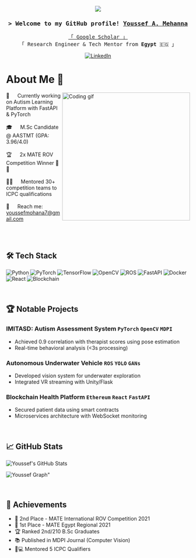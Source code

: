 <!--
<h2 align="center">
  Mohamed Abdelhalim's Portfolio 🌟
  <img src="https://media.giphy.com/media/hvRJCLFzcasrR4ia7z/giphy.gif" width="28">
</h2>
-->

<p align="center">
  <a href="https://github.com/MohamedAbdelhalim">
    <img src="https://readme-typing-svg.herokuapp.com/?lines=Computer+Vision+Engineer;AI+Researcher;Full-Stack+Developer;M.Sc+Computer+Science;Machine+learning+Engineer&center=true&width=500&height=50&color=#89cff0">
  </a>
</p>

<h3 align="center">
  <samp>&gt; Welcome to my GitHub profile!
    <b><a target="_blank" href="https://www.linkedin.com/in/yousef-mehana-908716151/">Youssef A. Mehanna</a></b>
  </samp>
</h3>

<p align="center"> 
  <samp>
    <a href="https://scholar.google.com/citations?user=jB0tP34AAAAJ&hl=en">「 Google Scholar 」</a>
    <br>
    「 Research Engineer & Tech Mentor from <b>Egypt</b> 🇪🇬 」
  </samp>
</p>

<p align="center">
  <a href="https://www.linkedin.com/in/yousef-mehana-908716151/" target="_blank">
    <img src="https://img.shields.io/badge/LinkedIn-0077B5?style=for-the-badge&logo=linkedin&logoColor=white" alt="LinkedIn"/>
  </a>

<br/>

# About Me 🚀

<p align="left">
 <img align="right" width="350" src="https://raw.githubusercontent.com/Adam-pw/Adam-pw/main/animation_500_kxa883sd.gif" alt="Coding gif"/>
  
 🔭 &emsp; Currently working on Autism Learning Platform with FastAPI & PyTorch<br/><br/>
 🎓 &emsp; M.Sc Candidate @ AASTMT (GPA: 3.96/4.0)<br/><br/>
 🏆 &emsp; 2x MATE ROV Competition Winner 🥇🥈<br/><br/>
 👨🏫 &emsp; Mentored 30+ competition teams to ICPC qualifications<br/><br/>
 📧 &emsp; Reach me: youssefmohana7@gmail.com<br/><br/>
</p>

<br/>

## 🛠️ Tech Stack

![Python](https://img.shields.io/badge/Python-3776AB?style=for-the-badge&logo=python&logoColor=white)
![PyTorch](https://img.shields.io/badge/PyTorch-EE4C2C?style=for-the-badge&logo=pytorch&logoColor=white)
![TensorFlow](https://img.shields.io/badge/TensorFlow-FF6F00?style=for-the-badge&logo=tensorflow&logoColor=white)
![OpenCV](https://img.shields.io/badge/OpenCV-5C3EE8?style=for-the-badge&logo=opencv&logoColor=white)
![ROS](https://img.shields.io/badge/ROS-22314E?style=for-the-badge&logo=ros&logoColor=white)
![FastAPI](https://img.shields.io/badge/FastAPI-009688?style=for-the-badge&logo=fastapi&logoColor=white)
![Docker](https://img.shields.io/badge/Docker-2496ED?style=for-the-badge&logo=docker&logoColor=white)
![React](https://img.shields.io/badge/React-61DAFB?style=for-the-badge&logo=react&logoColor=black)
![Blockchain](https://img.shields.io/badge/Blockchain-3D3D3D?style=for-the-badge&logo=blockchain-dot-com&logoColor=white)

<br/>

## 🏆 Notable Projects

### **IMITASD: Autism Assessment System** `PyTorch` `OpenCV` `MDPI`
- Achieved 0.9 correlation with therapist scores using pose estimation
- Real-time behavioral analysis (<3s processing)

### **Autonomous Underwater Vehicle** `ROS` `YOLO` `GANs`
- Developed vision system for underwater exploration
- Integrated VR streaming with Unity/Flask

### **Blockchain Health Platform** `Ethereum` `React` `FastAPI`
- Secured patient data using smart contracts
- Microservices architecture with WebSocket monitoring

<br/>

## 📈 GitHub Stats

![Youssef's GitHub Stats](https://github-readme-stats.vercel.app/api?username=youssefmohana&show_icons=true&theme=radical)


![Youssef Graph](https://github-readme-activity-graph.vercel.app/graph?username=youssefmohana&custom_title=Youssef%20Mehanna's%20GitHub%20Activity%20Graph&bg_color=0D1117&color=7F3FBF&line=7F3FBF&point=7F3FBF&area_color=FFFFFF&title_color=FFFFFF&area=true)"

<br/>

## 🏅 Achievements

- 🥈 2nd Place - MATE International ROV Competition 2021
- 🥇 1st Place - MATE Egypt Regional 2021
- 🏆 Ranked 2nd/210 B.Sc Graduates
- 📚 Published in MDPI Journal (Computer Vision)
- 👨💻 Mentored 5 ICPC Qualifiers
